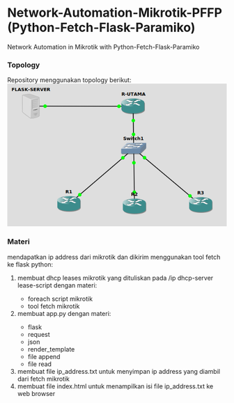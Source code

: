 # Network-Automation-Mikrotik-PFFP (Python-Fetch-Flask-Paramiko)
Network Automation in Mikrotik with Python-Fetch-Flask-Paramiko
<h3>Topology</h3>
Repository menggunakan topology berikut:
<img src="toolfetchflask.png">

<h3>Materi</h3>
mendapatkan ip address dari mikrotik dan dikirim menggunakan tool fetch ke flask python:
<ol>
<li>membuat dhcp leases mikrotik yang dituliskan pada /ip dhcp-server lease-script dengan materi:</li>
    <ul>
    <li>foreach script mikrotik</li>
    <li>tool fetch mikrotik</li>
    </ul>
<li>membuat app.py dengan materi:</li>
    <ul>
    <li>flask</li>
    <li>request</li>
    <li>json</li>
    <li>render_template</li>
    <li>file append</li>
    <li>file read</li>
    </ul>
<li>membuat file ip_address.txt untuk menyimpan ip address yang diambil dari fetch mikrotik</li>
<li>membuat file index.html untuk menampilkan isi file ip_address.txt ke web browser</li>
</ol>